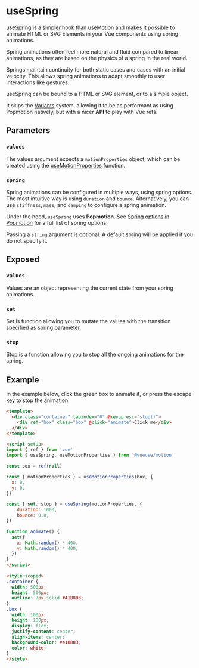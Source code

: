 # useSpring

useSpring is a simpler hook than [useMotion](/api/use-motion) and makes it possible to animate HTML or SVG Elements in your Vue components using spring animations.

Spring animations often feel more natural and fluid compared to linear animations, as they are based on the physics of a spring in the real world.

Springs maintain continuity for both static cases and cases with an initial velocity. This allows spring animations to adapt smoothly to user interactions like gestures.

useSpring can be bound to a HTML or SVG element, or to a simple object.

It skips the [Variants](/features/variants) system, allowing it to be as performant as using Popmotion natively, but with a nicer **API** to play with Vue refs.

## Parameters

### `values`

The values argument expects a `motionProperties` object, which can be created using the [useMotionProperties](/api/use-motion-properties) function.

### `spring`

Spring animations can be configured in multiple ways, using spring options. The most intuitive way is using `duration` and `bounce`. Alternatively, you can use `stiffness`, `mass`, and `damping` to configure a spring animation.

Under the hood, `useSpring` uses **Popmotion**. See [Spring options in Popmotion](https://popmotion.io/#quick-start-animation-animate-spring-options) for a full list of spring options.

Passing a `string` argument is optional. A default spring will be applied if you do not specify it.

## Exposed

### `values`

Values are an object representing the current state from your spring animations.

### `set`

Set is function allowing you to mutate the values with the transition specified as spring parameter.

### `stop`

Stop is a function allowing you to stop all the ongoing animations for the spring.

## Example

In the example below, click the green box to animate it, or press the escape key to stop the animation.

```html
<template>
  <div class="container" tabindex="0" @keyup.esc="stop()">
    <div ref="box" class="box" @click="animate">Click me</div>
  </div>
</template>

<script setup>
import { ref } from 'vue'
import { useSpring, useMotionProperties } from '@vueuse/motion'

const box = ref(null)

const { motionProperties } = useMotionProperties(box, {
  x: 0,
  y: 0,
})

const { set, stop } = useSpring(motionProperties, {
    duration: 1000,
    bounce: 0.0,
})

function animate() {
  set({
    x: Math.random() * 400,
    y: Math.random() * 400,
  })
}
</script>
  
<style scoped>
.container {
  width: 500px;
  height: 500px;
  outline: 2px solid #41B883;
}
.box {
  width: 100px;
  height: 100px;
  display: flex;
  justify-content: center;
  align-items: center;
  background-color: #41B883;
  color: white;
}
</style>

```
